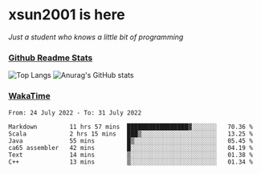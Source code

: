 # xsun2001 is here

*Just a student who knows a little bit of programming*

### [Github Readme Stats](https://github.com/anuraghazra/github-readme-stats)

![Top Langs](https://github-readme-stats.vercel.app/api/top-langs/?username=xsun2001&layout=compact&theme=radical) ![Anurag's GitHub stats](https://github-readme-stats.vercel.app/api?username=xsun2001&show_icons=true&theme=radical)

### [WakaTime](https://wakatime.com)

<!--START_SECTION:waka-->

```text
From: 24 July 2022 - To: 31 July 2022

Markdown         11 hrs 57 mins  █████████████████▓░░░░░░░   70.36 %
Scala            2 hrs 15 mins   ███▒░░░░░░░░░░░░░░░░░░░░░   13.25 %
Java             55 mins         █▒░░░░░░░░░░░░░░░░░░░░░░░   05.45 %
ca65 assembler   42 mins         █░░░░░░░░░░░░░░░░░░░░░░░░   04.19 %
Text             14 mins         ▒░░░░░░░░░░░░░░░░░░░░░░░░   01.38 %
C++              13 mins         ▒░░░░░░░░░░░░░░░░░░░░░░░░   01.34 %
```

<!--END_SECTION:waka-->
